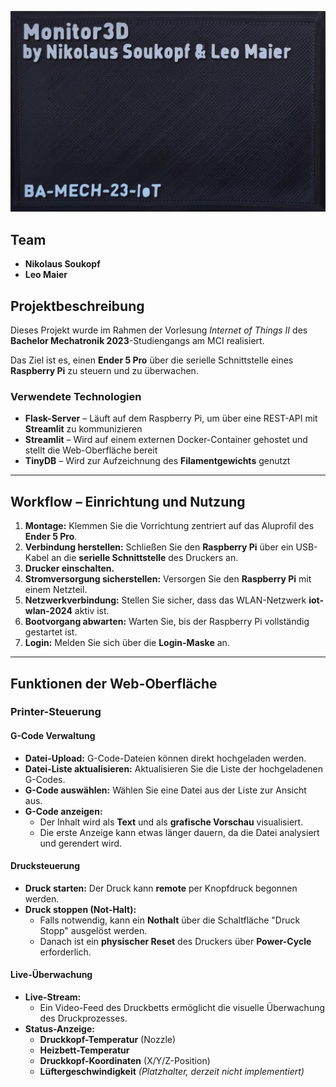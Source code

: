 ![Monitor3D Cover](Monitor3D_Cover.jpg)

## Team
- **Nikolaus Soukopf**
- **Leo Maier**

## Projektbeschreibung
Dieses Projekt wurde im Rahmen der Vorlesung *Internet of Things II* des **Bachelor Mechatronik 2023**-Studiengangs am MCI realisiert.

Das Ziel ist es, einen **Ender 5 Pro** über die serielle Schnittstelle eines **Raspberry Pi** zu steuern und zu überwachen.

### Verwendete Technologien
- **Flask-Server** – Läuft auf dem Raspberry Pi, um über eine REST-API mit **Streamlit** zu kommunizieren
- **Streamlit** – Wird auf einem externen Docker-Container gehostet und stellt die Web-Oberfläche bereit
- **TinyDB** – Wird zur Aufzeichnung des **Filamentgewichts** genutzt

---
## Workflow – Einrichtung und Nutzung

1. **Montage:** Klemmen Sie die Vorrichtung zentriert auf das Aluprofil des **Ender 5 Pro**.
2. **Verbindung herstellen:** Schließen Sie den **Raspberry Pi** über ein USB-Kabel an die **serielle Schnittstelle** des Druckers an.
3. **Drucker einschalten.**
4. **Stromversorgung sicherstellen:** Versorgen Sie den **Raspberry Pi** mit einem Netzteil.
5. **Netzwerkverbindung:** Stellen Sie sicher, dass das WLAN-Netzwerk **iot-wlan-2024** aktiv ist.
6. **Bootvorgang abwarten:** Warten Sie, bis der Raspberry Pi vollständig gestartet ist.
7. **Login:** Melden Sie sich über die **Login-Maske** an.

---
## Funktionen der Web-Oberfläche

### **Printer-Steuerung**
#### **G-Code Verwaltung**
- **Datei-Upload:** G-Code-Dateien können direkt hochgeladen werden.
- **Datei-Liste aktualisieren:** Aktualisieren Sie die Liste der hochgeladenen G-Codes.
- **G-Code auswählen:** Wählen Sie eine Datei aus der Liste zur Ansicht aus.
- **G-Code anzeigen:**
  - Der Inhalt wird als **Text** und als **grafische Vorschau** visualisiert.
  - Die erste Anzeige kann etwas länger dauern, da die Datei analysiert und gerendert wird.

#### **Drucksteuerung**
- **Druck starten:** Der Druck kann **remote** per Knopfdruck begonnen werden.
- **Druck stoppen (Not-Halt):**
  - Falls notwendig, kann ein **Nothalt** über die Schaltfläche "Druck Stopp" ausgelöst werden.
  - Danach ist ein **physischer Reset** des Druckers über **Power-Cycle** erforderlich.

#### **Live-Überwachung**
- **Live-Stream:**
  - Ein Video-Feed des Druckbetts ermöglicht die visuelle Überwachung des Druckprozesses.
- **Status-Anzeige:**
  - **Druckkopf-Temperatur** (Nozzle)
  - **Heizbett-Temperatur**
  - **Druckkopf-Koordinaten** (X/Y/Z-Position)
  - **Lüftergeschwindigkeit** *(Platzhalter, derzeit nicht implementiert)*